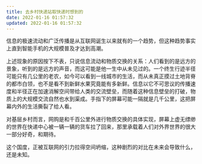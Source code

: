 ```yaml
---
title: 去乡村快递站取快递时想到的
date: 2022-01-16 01:57:32
updated: 2022-01-16 01:57:32
---
```


信息的极速流动和广泛传播是从互联网诞生以来就有的一个趋势，但这种趋势事实上直到智能手机的大规模普及才达到高潮。

上述现象的原因按下不表，只说信息流动和物质交换的关系：人们看到的是远方的景象，听到的是远方的声音，而这可能是他一生中从未见过的。一个终生行迹半径可能只有几公里的老农，如今可以看到一线城市的生活，而从未真正摸过土地背脊的都市白领，也不是看不到新鲜水果究竟能有多新鲜。信息以它不可思议的传播速度和半径正在加速消解空间带给人类的交流壁垒，而随着这种信息壁垒的打破，物质上的大规模交流自然也水到渠成。手指下的屏幕可能一隔就是几千公里，这把屏幕内外的生活撕裂了给人看。

对基层乡村而言，网购是和千百公里外进行物质交换的具体实现，屏幕上虚无缥缈的世界在快递中心被一辆一辆的货车拉了回来，那里承载着人们对外界世界的很大一部分好奇，和期待。

这个国度，正被互联网的引力拉得空间坍缩，这种剧烈的对比在未来会导致什么，还是未知。